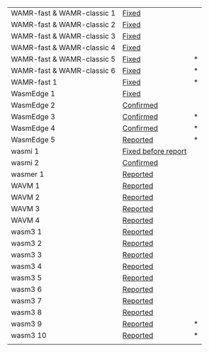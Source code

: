 |                             |                                                              |      |
| --------------------------- | ------------------------------------------------------------ | ---- |
| WAMR-fast \& WAMR-classic 1 | [Fixed](https://github.com/bytecodealliance/wasm-micro-runtime/issues/1463) |      |
| WAMR-fast \& WAMR-classic 2 | [Fixed](https://github.com/bytecodealliance/wasm-micro-runtime/issues/1474) |      |
| WAMR-fast \& WAMR-classic 3 | [Fixed](https://github.com/bytecodealliance/wasm-micro-runtime/issues/2093) |      |
| WAMR-fast \& WAMR-classic 4 | [Fixed](https://github.com/bytecodealliance/wasm-micro-runtime/issues/2096) |      |
| WAMR-fast \& WAMR-classic 5 | [Fixed](https://github.com/bytecodealliance/wasm-micro-runtime/issues/2390) | *    |
| WAMR-fast \& WAMR-classic 6 | [Fixed](https://github.com/bytecodealliance/wasm-micro-runtime/issues/2402) | *    |
| WAMR-fast 1                 | [Fixed](https://github.com/bytecodealliance/wasm-micro-runtime/issues/2401) | *    |
| WasmEdge 1                  | [Fixed](https://github.com/WasmEdge/WasmEdge/issues/2080)    |      |
| WasmEdge 2                  | [Confirmed](https://github.com/WasmEdge/WasmEdge/issues/2079) |      |
| WasmEdge 3                  | [Confirmed](https://github.com/WasmEdge/WasmEdge/issues/2744) | *    |
| WasmEdge 4                  | [Confirmed](https://github.com/WasmEdge/WasmEdge/issues/2743) | *    |
| WasmEdge 5                  | [Reported](https://github.com/WasmEdge/WasmEdge/issues/2745) | *    |
| wasmi 1                     | [Fixed before report](https://github.com/paritytech/wasmi/commit/c15d525adc8358582d4c65fa25d0ca9f49655625) |      |
| wasmi 2                     | [Confirmed](https://github.com/paritytech/wasmi/issues/570)  |      |
| wasmer 1                    | [Reported](https://github.com/wasmerio/wasmer/issues/3846)   |      |
| WAVM 1                      | [Reported](https://github.com/WAVM/WAVM/issues/346)          |      |
| WAVM 2                      | [Reported](https://github.com/WAVM/WAVM/issues/354)          |      |
| WAVM 3                      | [Reported](https://github.com/WAVM/WAVM/issues/357)          |      |
| WAVM 4                      | [Reported](https://github.com/WAVM/WAVM/issues/360)          |      |
| wasm3 1                     | [Reported](https://github.com/wasm3/wasm3/issues/399)        |      |
| wasm3 2                     | [Reported](https://github.com/wasm3/wasm3/issues/407)        |      |
| wasm3 3                     | [Reported](https://github.com/wasm3/wasm3/issues/426)        |      |
| wasm3 4                     | [Reported](https://github.com/wasm3/wasm3/issues/427)        |      |
| wasm3 5                     | [Reported](https://github.com/wasm3/wasm3/issues/428)        |      |
| wasm3 6                     | [Reported](https://github.com/wasm3/wasm3/issues/429)        |      |
| wasm3 7                     | [Reported](https://github.com/wasm3/wasm3/issues/430)        |      |
| wasm3 8                     | [Reported](https://github.com/wasm3/wasm3/issues/431)        |      |
| wasm3 9                     | [Reported](https://github.com/wasm3/wasm3/issues/441)        | *    |
| wasm3 10                    | [Reported](https://github.com/wasm3/wasm3/issues/442)        | *    |
|                             |                                                              |      |



